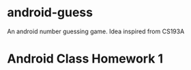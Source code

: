 # android-guess
An android number guessing game. Idea inspired from CS193A

# Android Class Homework 1
